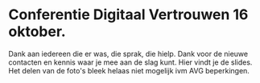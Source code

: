 # Conferentie Digitaal Vertrouwen 16 oktober.

Dank aan iedereen die er was, die sprak, die hielp. Dank voor de nieuwe contacten en kennis waar je mee aan de slag kunt.
Hier vindt je de slides. Het delen van de foto's bleek helaas niet mogelijk ivm AVG beperkingen.
